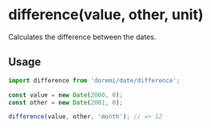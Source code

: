 # difference(value, other, unit)

Calculates the difference between the dates.

## Usage

```js
import difference from 'doremi/date/difference'; 

const value = new Date(2000, 0);
const other = new Date(2001, 0);

difference(value, other, 'month'); // => 12
```
